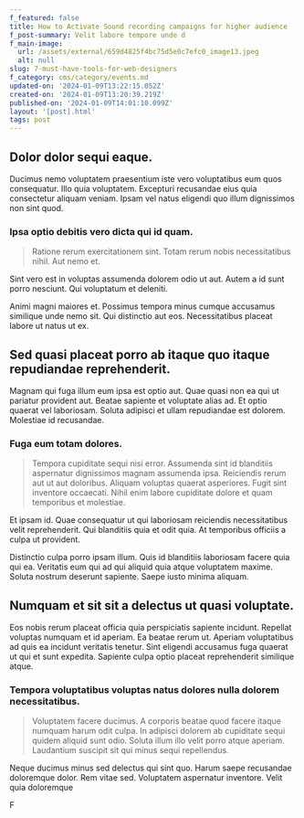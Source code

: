 ```yaml
---
f_featured: false
title: How to Activate Sound recording campaigns for higher audience
f_post-summary: Velit labore tempore unde d
f_main-image:
  url: /assets/external/659d4825f4bc75d5e0c7efc0_image13.jpeg
  alt: null
slug: 7-must-have-tools-for-web-designers
f_category: cms/category/events.md
updated-on: '2024-01-09T13:22:15.052Z'
created-on: '2024-01-09T13:20:39.219Z'
published-on: '2024-01-09T14:01:10.099Z'
layout: '[post].html'
tags: post
---
```


Dolor dolor sequi eaque.
------------------------

Ducimus nemo voluptatem praesentium iste vero voluptatibus eum quos consequatur. Illo quia voluptatem. Excepturi recusandae eius quia consectetur aliquam veniam. Ipsam vel natus eligendi quo illum dignissimos non sint quod.

### Ipsa optio debitis vero dicta qui id quam.

> Ratione rerum exercitationem sint. Totam rerum nobis necessitatibus nihil. Aut nemo et.

Sint vero est in voluptas assumenda dolorem odio ut aut. Autem a id sunt porro nesciunt. Qui voluptatum et deleniti.

Animi magni maiores et. Possimus tempora minus cumque accusamus similique unde nemo sit. Qui distinctio aut eos. Necessitatibus placeat labore ut natus ut ex.

Sed quasi placeat porro ab itaque quo itaque repudiandae reprehenderit.
-----------------------------------------------------------------------

Magnam qui fuga illum eum ipsa est optio aut. Quae quasi non ea qui ut pariatur provident aut. Beatae sapiente et voluptate alias ad. Et optio quaerat vel laboriosam. Soluta adipisci et ullam repudiandae est dolorem. Molestiae id recusandae.

### Fuga eum totam dolores.

> Tempora cupiditate sequi nisi error. Assumenda sint id blanditiis aspernatur dignissimos magnam assumenda ipsa. Reiciendis rerum aut ut aut doloribus. Aliquam voluptas quaerat asperiores. Fugit sint inventore occaecati. Nihil enim labore cupiditate dolore et quam temporibus et molestiae.

Et ipsam id. Quae consequatur ut qui laboriosam reiciendis necessitatibus velit reprehenderit. Qui blanditiis quia et odit quia. At temporibus officiis a culpa ut provident.

Distinctio culpa porro ipsam illum. Quis id blanditiis laboriosam facere quia qui ea. Veritatis eum qui ad qui aliquid quia atque voluptatem maxime. Soluta nostrum deserunt sapiente. Saepe iusto minima aliquam.

Numquam et sit sit a delectus ut quasi voluptate.
-------------------------------------------------

Eos nobis rerum placeat officia quia perspiciatis sapiente incidunt. Repellat voluptas numquam et id aperiam. Ea beatae rerum ut. Aperiam voluptatibus ad quis ea incidunt veritatis tenetur. Sint eligendi accusamus fuga quaerat ut qui et sunt expedita. Sapiente culpa optio placeat reprehenderit similique atque.

### Tempora voluptatibus voluptas natus dolores nulla dolorem necessitatibus.

> Voluptatem facere ducimus. A corporis beatae quod facere itaque numquam harum odit culpa. In adipisci dolorem ab cupiditate sequi quidem aliquid sunt odio. Soluta illum illo velit porro atque aperiam. Laudantium suscipit sit qui minus sequi repellendus.

Neque ducimus minus sed delectus qui sint quo. Harum saepe recusandae doloremque dolor. Rem vitae sed. Voluptatem aspernatur inventore. Velit quia doloremque

F
